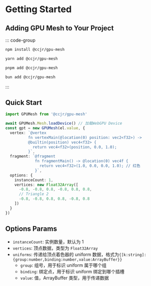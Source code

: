 # Getting Started

## Adding GPU Mesh to Your Project

::: code-group

```bash [npm]
npm install @ccjr/gpu-mesh
```

```bash [yarn]
yarn add @ccjr/gpu-mesh
```

```bash [pnpm]
pnpm add @ccjr/gpu-mesh
```

```bash [bun]
bun add @ccjr/gpu-mesh
```

:::

## Quick Start

```ts
import GPUMesh from '@ccjr/gpu-mesh'

await GPUMesh.Mesh.loadDevice() // 加载WebGPU Device
const gpt = new GPUMesh(el.value, {
  vertex: `@vertex
          fn vertexMain(@location(0) position: vec2<f32>) ->
          @builtin(position) vec4<f32> {
            return vec4<f32>(position, 0.0, 1.0);
          }`,
  fragment: `@fragment
             fn fragmentMain() -> @location(0) vec4f {
               return vec4<f32>(1.0, 0.0, 0.0, 1.0); // 红色
             }`,
  options: {
    instanceCount: 1,
    vertices: new Float32Array([
      -0.8, -0.8, 0.8, -0.8, 0.8, 0.8,
      // Triangle 2
      -0.8, -0.8, 0.8, 0.8, -0.8, 0.8
    ])
  }
})
```

## Options Params

- `instanceCount`: 实例数量，默认为 1
- `vertices`: 顶点数据，类型为 `Float32Array`
- `uniforms`: 传递给顶点着色器的 uniform 数据，格式为`{[k:string]:{group:number,binding:number,value:ArrayBuffer}}`
  - `group`: 组号，用于标识 uniform 属于哪个组
  - `binding`: 绑定点，用于标识 uniform 绑定到哪个插槽
  - `value`: 值，ArrayBuffer 类型，用于传递数据
